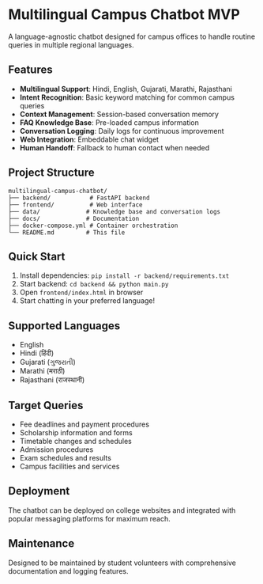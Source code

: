 # Multilingual Campus Chatbot MVP

A language-agnostic chatbot designed for campus offices to handle routine queries in multiple regional languages.

## Features

- **Multilingual Support**: Hindi, English, Gujarati, Marathi, Rajasthani
- **Intent Recognition**: Basic keyword matching for common campus queries
- **Context Management**: Session-based conversation memory
- **FAQ Knowledge Base**: Pre-loaded campus information
- **Conversation Logging**: Daily logs for continuous improvement
- **Web Integration**: Embeddable chat widget
- **Human Handoff**: Fallback to human contact when needed

## Project Structure

```
multilingual-campus-chatbot/
├── backend/           # FastAPI backend
├── frontend/          # Web interface
├── data/             # Knowledge base and conversation logs
├── docs/             # Documentation
├── docker-compose.yml # Container orchestration
└── README.md         # This file
```

## Quick Start

1. Install dependencies: `pip install -r backend/requirements.txt`
2. Start backend: `cd backend && python main.py`
3. Open `frontend/index.html` in browser
4. Start chatting in your preferred language!

## Supported Languages

- English
- Hindi (हिंदी)
- Gujarati (ગુજરાતી)
- Marathi (मराठी)
- Rajasthani (राजस्थानी)

## Target Queries

- Fee deadlines and payment procedures
- Scholarship information and forms
- Timetable changes and schedules
- Admission procedures
- Exam schedules and results
- Campus facilities and services

## Deployment

The chatbot can be deployed on college websites and integrated with popular messaging platforms for maximum reach.

## Maintenance

Designed to be maintained by student volunteers with comprehensive documentation and logging features.

